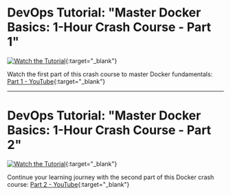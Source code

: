 # DevOps Tutorial: **"Master Docker Basics: 1-Hour Crash Course - Part 1"**

[![Watch the Tutorial](https://img.youtube.com/vi/etiTFZF_Ils/0.jpg)](https://www.youtube.com/watch?v=etiTFZF_Ils){:target="_blank"}

Watch the first part of this crash course to master Docker fundamentals: [Part 1 - YouTube](https://www.youtube.com/watch?v=etiTFZF_Ils){:target="_blank"}

---

# DevOps Tutorial: **"Master Docker Basics: 1-Hour Crash Course - Part 2"**

[![Watch the Tutorial](https://img.youtube.com/vi/jEZKzgiQ0PQ/0.jpg)](https://youtu.be/jEZKzgiQ0PQ){:target="_blank"}

Continue your learning journey with the second part of this Docker crash course: [Part 2 - YouTube](https://youtu.be/jEZKzgiQ0PQ){:target="_blank"}

